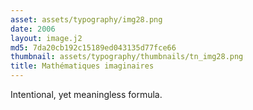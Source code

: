 ```yaml
---
asset: assets/typography/img28.png
date: 2006
layout: image.j2
md5: 7da20cb192c15189ed043135d77fce66
thumbnail: assets/typography/thumbnails/tn_img28.png
title: Mathématiques imaginaires
---
```


Intentional, yet meaningless formula.
